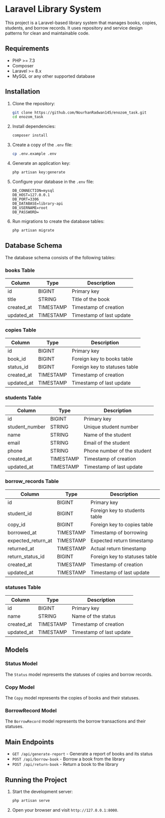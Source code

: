 # Laravel Library System

This project is a Laravel-based library system that manages books, copies, students, and borrow records. It uses repository and service design patterns for clean and maintainable code.

## Requirements

- PHP >= 7.3
- Composer
- Laravel >= 8.x
- MySQL or any other supported database

## Installation

1. Clone the repository:
    ```bash
    git clone https://github.com/NourhanRadwan145/enozom_task.git
    cd enozom_task
    ```

2. Install dependencies:
    ```bash
    composer install
    ```

3. Create a copy of the `.env` file:
    ```bash
    cp .env.example .env
    ```

4. Generate an application key:
    ```bash
    php artisan key:generate
    ```

5. Configure your database in the `.env` file:
    ```dotenv
    DB_CONNECTION=mysql
    DB_HOST=127.0.0.1
    DB_PORT=3306
    DB_DATABASE=library-api
    DB_USERNAME=root
    DB_PASSWORD=
    ```

6. Run migrations to create the database tables:
    ```bash
    php artisan migrate
    ```

## Database Schema

The database schema consists of the following tables:

### books Table

| Column     | Type       | Description            |
|------------|------------|------------------------|
| id         | BIGINT     | Primary key            |
| title      | STRING     | Title of the book      |
| created_at | TIMESTAMP  | Timestamp of creation  |
| updated_at | TIMESTAMP  | Timestamp of last update |

### copies Table

| Column     | Type       | Description                     |
|------------|------------|---------------------------------|
| id         | BIGINT     | Primary key                     |
| book_id    | BIGINT     | Foreign key to books table      |
| status_id  | BIGINT     | Foreign key to statuses table   |
| created_at | TIMESTAMP  | Timestamp of creation           |
| updated_at | TIMESTAMP  | Timestamp of last update        |

### students Table

| Column         | Type       | Description                   |
|----------------|------------|-------------------------------|
| id             | BIGINT     | Primary key                   |
| student_number | STRING     | Unique student number         |
| name           | STRING     | Name of the student           |
| email          | STRING     | Email of the student          |
| phone          | STRING     | Phone number of the student   |
| created_at     | TIMESTAMP  | Timestamp of creation         |
| updated_at     | TIMESTAMP  | Timestamp of last update      |

### borrow_records Table

| Column             | Type       | Description                       |
|--------------------|------------|-----------------------------------|
| id                 | BIGINT     | Primary key                       |
| student_id         | BIGINT     | Foreign key to students table     |
| copy_id            | BIGINT     | Foreign key to copies table       |
| borrowed_at        | TIMESTAMP  | Timestamp of borrowing            |
| expected_return_at | TIMESTAMP  | Expected return timestamp         |
| returned_at        | TIMESTAMP  | Actual return timestamp           |
| return_status_id   | BIGINT     | Foreign key to statuses table     |
| created_at         | TIMESTAMP  | Timestamp of creation             |
| updated_at         | TIMESTAMP  | Timestamp of last update          |

### statuses Table

| Column     | Type       | Description            |
|------------|------------|------------------------|
| id         | BIGINT     | Primary key            |
| name       | STRING     | Name of the status     |
| created_at | TIMESTAMP  | Timestamp of creation  |
| updated_at | TIMESTAMP  | Timestamp of last update |

## Models

### Status Model

The `Status` model represents the statuses of copies and borrow records.

### Copy Model

The `Copy` model represents the copies of books and their statuses.

### BorrowRecord Model

The `BorrowRecord` model represents the borrow transactions and their statuses.


## Main Endpoints

- `GET /api/generate-report` - Generate a report of books and its status
- `POST /api/borrow-book` - Borrow a book from the library
- `POST /api/return-book` - Return a book to the library

## Running the Project

1. Start the development server:
    ```bash
    php artisan serve
    ```

2. Open your browser and visit `http://127.0.0.1:8000`.


